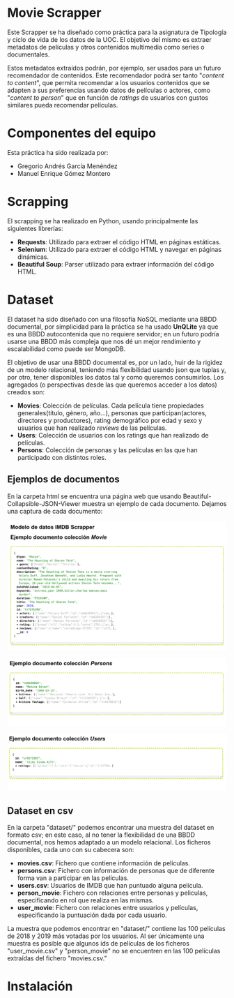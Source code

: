 # Movie Scrapper

Este Scrapper se ha diseñado como práctica para la asignatura de Tipología y ciclo de vida de los datos de la UOC. El objetivo del mismo es extraer metadatos de películas y otros contenidos multimedia como series o documentales. 

Estos metadatos extraídos podrán, por ejemplo, ser usados para un futuro recomendador de contenidos. Este recomendador podrá ser tanto "*content to content*", que permita recomendar a los usuarios contenidos que se adapten a sus preferencias usando datos de películas o actores, como "*content to person*" que en función de *ratings* de usuarios con gustos similares pueda recomendar películas.  

# Componentes del equipo
Esta práctica ha sido realizada por: 

- Gregorio Andrés García Menéndez
- Manuel Enrique Gómez Montero

# Scrapping
El scrapping se ha realizado en Python, usando principalmente las siguientes librerías: 

- **Requests**: Utilizado para extraer el código HTML en páginas estáticas.
- **Selenium**: Utilizado para extraer el código HTML y navegar en páginas dinámicas.
- **Beautiful Soup**: Parser utilizado para extraer información del código HTML.



# Dataset 
El dataset ha sido diseñado con una filosofía NoSQL mediante una BBDD documental, por simplicidad para la práctica se ha usado **UnQLite** ya que es una BBDD autocontenida que no requiere servidor; en un futuro podría usarse una BBDD más compleja que nos dé un mejor rendimiento y escalabilidad como puede ser MongoDB. 

El objetivo de usar una BBDD documental es, por un lado, huir de la rigidez de un modelo relacional, teniendo más flexibilidad usando json que tuplas y, por otro, tener disponibles los datos tal y como queremos consumirlos. Los agregados (o perspectivas desde las que queremos acceder a los datos) creados son: 

- **Movies**: Colección de películas. Cada película tiene propiedades generales(título, género, año...), personas que participan(actores, directores y productores), rating demográfico por edad y sexo y usuarios que han realizado *reviews* de las películas.   
- **Users**: Colección de usuarios con los ratings que han realizado de películas. 
- **Persons**: Colección de personas y las películas en las que han participado con distintos roles. 

## Ejemplos de documentos

En la carpeta html se encuentra una página web que usando Beautiful-Collapsible-JSON-Viewer muestra un ejemplo de cada documento. Dejamos una captura de cada documento: 

![Ejemplo Movie](images/json_movie.png?raw=true "Title")

![Ejemplo Person](images/json_person.png?raw=true "Title")


![Ejemplo User](images/json_user.png?raw=true "Title")

## Dataset en csv
En la carpeta "dataset/" podemos encontrar una muestra del dataset en formato csv; en este caso, al no tener la flexibilidad de una BBDD documental, nos hemos adaptado a un modelo relacional. Los ficheros disponibles, cada uno con su cabecera son: 

- **movies.csv**: Fichero que contiene información de películas.
- **persons.csv**: Fichero con información de personas que de diferente forma van a participar en las películas.
- **users.csv**: Usuarios de IMDB que han puntuado alguna película.
- **person_movie**: Fichero con relaciones entre personas y peliculas, especificando en rol que realiza en las mismas.
- **user_movie**: Fichero con relaciones entre usuarios y películas, especificando la puntuación dada por cada usuario.


La muestra que podemos encontrar en "dataset/" contiene las 100 películas de 2018 y 2019 más votadas por los usuarios. Al ser únicamente una muestra es posible que algunos ids de películas de los ficheros "user_movie.csv" y "person_movie" no se encuentren en las 100 películas extraídas del fichero "movies.csv."


# Instalación




